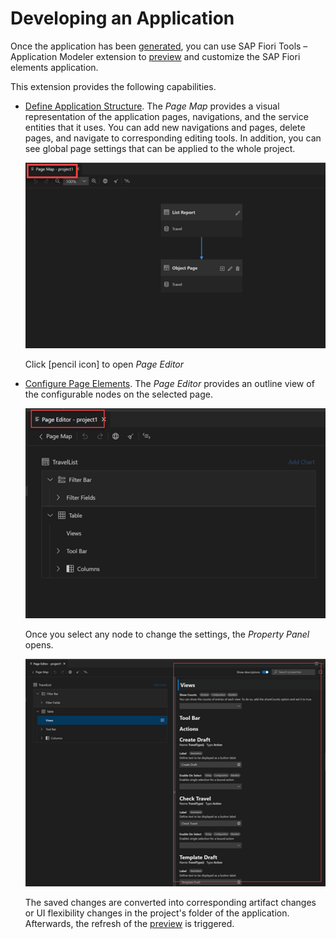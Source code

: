 <!-- loioa9c004397af5461fbf765419fc1d606a -->

# Developing an Application

Once the application has been [generated](../Generating-an-Application/SAP-Fiori-Elements/sap-fiori-elements-1488469.md), you can use SAP Fiori Tools – Application Modeler extension to [preview](../Previewing-an-Application/previewing-an-application-b962685.md) and customize the SAP Fiori elements application.

This extension provides the following capabilities.

-   [Define Application Structure](define-application-structure-bae38e6.md). The *Page Map* provides a visual representation of the application pages, navigations, and the service entities that it uses. You can add new navigations and pages, delete pages, and navigate to corresponding editing tools. In addition, you can see global page settings that can be applied to the whole project.

    ![Page Map](images/FIORI_TOOLS_PAGE_MAP_96cfbae.png)

    Click [pencil icon\] to open *Page Editor* 

-   [Configure Page Elements](configure-page-elements-047507c.md). The *Page Editor* provides an outline view of the configurable nodes on the selected page.

    ![Page Editor](images/FIORI_TOOLS_PAGE_EDITOR_f3232a4.png)

    Once you select any node to change the settings, the *Property Panel* opens.

    ![Property Pane](images/FIORI_TOOLS_PROPERTY_PANE_257df73.png)

    The saved changes are converted into corresponding artifact changes or UI flexibility changes in the project's folder of the application. Afterwards, the refresh of the [preview](../Previewing-an-Application/previewing-an-application-b962685.md) is triggered.


